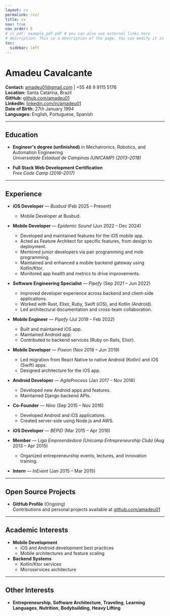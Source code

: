 ```yaml
---
layout: cv
permalink: /cv/
title: cv
nav: true
nav_order: 5
# cv_pdf: example_pdf.pdf # you can also use external links here
# description: This is a description of the page. You can modify it in '_pages/cv.md'. You can also change or remove the top pdf download button.
toc:
  sidebar: left
---
```


# Amadeu Cavalcante

**Contact:** amadeu01@gmail.com | +55 48 9 9115 5176  
**Location:** Santa Catarina, Brazil  
**GitHub:** [github.com/amadeu01](https://github.com/amadeu01)  
**LinkedIn:** [linkedin.com/in/amadeu01](https://linkedin.com/in/amadeu01)  
**Date of Birth:** 27th January 1994  
**Languages:** English, Portuguese, Spanish

---

## Education

- **Engineer's degree (unfinished)** in Mechatronics, Robotics, and Automation Engineering  
  _Universidade Estadual de Campinas (UNICAMP) (2013–2018)_

- **Full Stack Web Development Certification**  
  _Free Code Camp (2016–2017)_

---

## Experience

- **iOS Developer** — _Busbud_ (Feb 2025 – Present)

  - Mobile Developer at Busbud.

- **Mobile Developer** — _Epidemic Sound_ (Jun 2022 – Dec 2024)

  - Developed and maintained features for the iOS mobile app.
  - Acted as Feature Architect for specific features, from design to deployment.
  - Mentored junior developers via pair programming and mob programming.
  - Maintained and enhanced a mobile backend gateway using Kotlin/Ktor.
  - Monitored app health and metrics to drive improvements.

- **Software Engineering Specialist** — _Pipefy_ (Sep 2021 – Jun 2022)

  - Improved developer experience across backend and client-side applications.
  - Worked with Rust, Elixir, Ruby, Swift (iOS), and Kotlin (Android).
  - Led architectural documentation and cross-team collaboration.

- **Mobile Engineer** — _Pipefy_ (Jul 2019 – Feb 2022)

  - Built and maintained iOS app.
  - Maintained Android app.
  - Contributed to backend services (Ruby on Rails, Elixir).

- **Mobile Developer** — _Pixeon_ (Nov 2018 – Jun 2019)

  - Led migration from React Native to native Android (Kotlin) and iOS (Swift) apps.
  - Designed architecture for the iOS app.

- **Android Developer** — _AgileProcess_ (Jan 2017 – Nov 2018)

  - Developed new Android apps and features.
  - Maintained Django backend APIs.

- **Co-Founder** — _Nino_ (Sep 2015 – Nov 2016)

  - Developed Android and iOS applications.
  - Created server-side using Node.js and AWS.

- **iOS Developer** — _BEPiD_ (Mar 2015 – Apr 2016)

- **Member** — _Liga Empreendedora (Unicamp Entrepreneurship Club)_ (Aug 2013 – Apr 2015)

  - Organized entrepreneurship events, lectures, and innovation training.

- **Intern** — _InEvent_ (Jan 2015 – Mar 2015)

---

## Open Source Projects

- **GitHub Profile** (Ongoing)  
  Contributions and personal projects available at [github.com/amadeu01](https://github.com/amadeu01)

---

## Academic Interests

- **Mobile Development**
  - iOS and Android development best practices
  - Mobile architectures and feature scaling
- **Backend Systems**
  - Kotlin/Ktor services
  - Microservices architecture

---

## Other Interests

- **Entrepreneurship**, **Software Architecture**, **Traveling**, **Learning Languages**, **Nutrition**, **Bodybuilding**, **Heavy Lifting**

